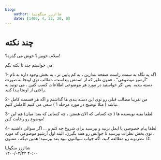```yaml
---
blog:
    author: شااززز منگولیا
    date: [1400, 4, 22, 20, 0]
---
```

# چند نکته

<div class="cnt">
سلام، خوبین؟ خوش می گذره؟!<p></p>
<p>می خواستم چند تا نکته بگم:</p>
<p>1- اگه یه نگاه به سمت راست صفحه بندازین ، یه کم پایین تر ، یه بخش وجود داره به نام "آرشیو موضوعی" ، همون طور که از اسمش پیداست، مطالب توی اونجا به صورت دسته بندیه. پس اگر خواستید در مورد هر موضوعی اطلاعات کسب کنین ، می تونید به راحتی از اونجا پیدا کنید.</p>
<p>2- من تقریبا مطالب قبلی رو توی این دسته بندی ها گذاشتم و اگه هر قسمت کامل نباشه ( مثلا توضیح در مورد مرحله 1 ) سعی می کنیم کاملش کنیم. </p>
<p>3- لطفا بقیه نویسنده ها ( چه کسانی که الان هستن ، چه کسانی که بعدا میان) هم این موضوع رو رعایت کنن!</p>
<p>4- لطفا پیام خصوصی یا ایمل نزنید و بپرسید برای شروع چه کنم و ... اگر سوالی داشتید ، توی بخش نظرات بپرسید تا جوابش رو همه بگیرن. البته اول آرشیو موضوعی که مورد نظرتونه رو مطالعه کنید، اگه جواب سوالتون نبود بعد بپرسید! همین دیگه ، ممنون  D:</p>
</div>

<div class="blog-info">
    <div class="blog-author">شااززز منگولیا</div>
    <div class="blog-date">۱۴۰۰/۰۴/۲۲ ۲۰:۰۰</div>
</div>

